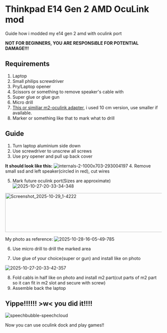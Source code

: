 # Thinkpad E14 Gen 2 AMD OcuLink mod
Guide how i modded my e14 gen 2 amd with oculink port

**NOT FOR BEGINNERS, YOU ARE RESPONSiBLE FOR POTENTIAL DAMAGE!!!**

## Requirements 
1. Laptop
2. Small philips screwdriver
3. Pry/Laptop opener
4. Scissors or something to remove speaker's cable with
5. Super glue or glue gun
6. Micro drill 
7. [This or similiar m2-oculink adapter](https://www.aliexpress.com/item/1005007486714630.html), i used 10 cm version, use smaller if available.
8. Marker or something like that to mark what to drill

## Guide
1. Turn laptop aluminium side down
2. Use screwdriver to unscrew all screws
3. Use pry opener and pull up back cover

**It should look like this:**
![internals-2-1000x703-293004197](https://github.com/user-attachments/assets/6720faca-ad53-4d3c-a990-626c07c64a34)
4. Remove small ssd and left speaker(circled in red), cut wires

5. Mark future oculink port(Sizes are approximate)
![2025-10-27-20-33-34-348](https://github.com/user-attachments/assets/4599e419-a55d-4b58-904a-403f566f3545)
<img width="822" height="126" alt="Screenshot_2025-10-29_1-4222" src="https://github.com/user-attachments/assets/ec117cfb-fea8-4213-b090-401a09d8f3ac" />

My photo as reference:
![2025-10-28-16-05-49-785](https://github.com/user-attachments/assets/bc9e4881-eb63-4082-8221-b073ec23a73d)

6. Use micro drill to drill the marked area

7. Use glue of your choice(super or gun) and install like on photo

![2025-10-27-20-33-42-357](https://github.com/user-attachments/assets/f7a542f4-70aa-4ad7-b6a5-4133543ab092)

8. Fold cabls in half like on photo and install m2 part(cut parts of m2 part so it can fit in m2 slot and secure with screw)
9. Assemble back the laptop
## Yippe!!!!!! >w< you did it!!!!
![speechbubble-speechcloud](https://github.com/user-attachments/assets/dc2aee44-4056-4b98-805c-e8866e192505)

Now you can use oculink dock and play games!!
